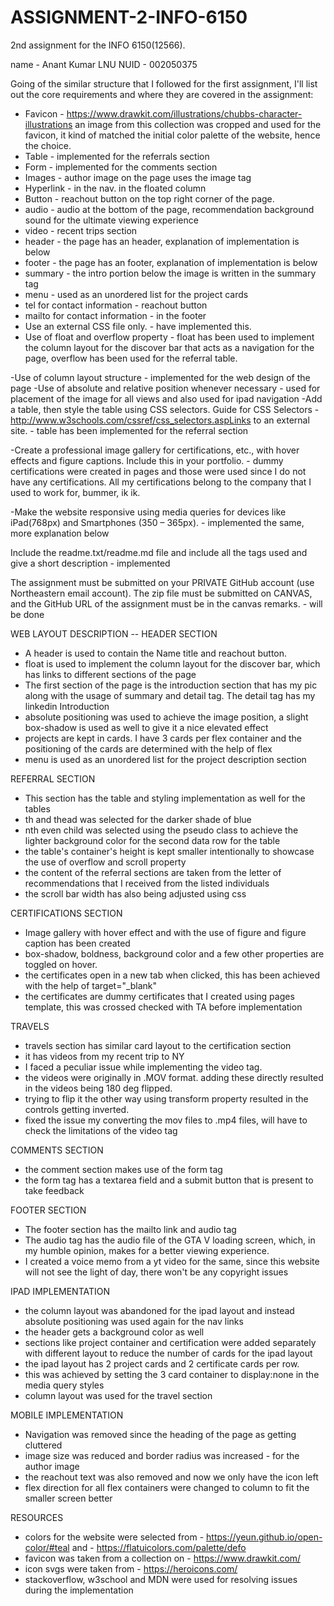 # ASSIGNMENT-2-INFO-6150
2nd assignment for the INFO 6150(12566).

name - Anant Kumar LNU
NUID - 002050375

Going of the similar structure that I followed for the first assignment, I'll list out the core requirements and where they are covered in the assignment:
- Favicon - https://www.drawkit.com/illustrations/chubbs-character-illustrations an image from this collection was cropped and used for the favicon, it kind of matched the initial color palette of the website, hence the choice.
- Table - implemented for the referrals section
- Form - implemented for the comments section
- Images - author image on the page uses the image tag
- Hyperlink - in the nav. in the floated column 
- Button - reachout button on the top right corner of the page.
- audio - audio at the bottom of the page, recommendation background sound for the ultimate viewing experience 
- video - recent trips section 
- header - the page has an header, explanation of implementation is below 
- footer - the page has an footer, explanation of implementation is below 
- summary - the intro portion below the image is written in the summary tag  
- menu - used as an unordered list for the project cards
- tel for contact information - reachout button 
- mailto for contact information - in the footer
- Use an external CSS file only. - have implemented this.
- Use of float and overflow property - float has been used to implement the column layout for the discover bar that acts as a navigation for the page, overflow has been used for the referral table.

-Use of column layout structure -  implemented for the web design of the page
-Use of absolute and relative position whenever necessary - used for placement of the image for all views and also used for ipad navigation 
-Add a table, then style the table using CSS selectors. Guide for CSS Selectors - http://www.w3schools.com/cssref/css_selectors.aspLinks to an external site. - table has been implemented for the referral section

-Create a professional image gallery for certifications, etc., with hover effects and figure captions. Include this in your portfolio. - dummy certifications were created in pages and those were used since I do not have any certifications. All my certifications belong to the company that I used to work for, bummer, ik ik. 

-Make the website responsive using media queries for devices like iPad(768px) and Smartphones (350 – 365px). - implemented the same, more explanation below

Include the readme.txt/readme.md file and include all the tags used and give a short description - implemented 

The assignment must be submitted on your PRIVATE GitHub account (use Northeastern email account). The zip file must be submitted on CANVAS, and the GitHub URL of the assignment must be in the canvas remarks. - will be done

WEB LAYOUT DESCRIPTION --
HEADER SECTION
- A header is used to contain the Name title and reachout button.
- float is used to implement the column layout for the discover bar, which has links to different sections of the page
- The first section of the page is the introduction section that has my pic along with the usage of summary and detail tag. The detail tag has my linkedin Introduction
- absolute positioning was used to achieve the image position, a slight box-shadow is used as well to give it a nice elevated effect
- projects are kept in cards. I have 3 cards per flex container and the positioning of the cards are determined with the help of flex
- menu is used as an unordered list for the project description section

REFERRAL SECTION 
- This section has the table and styling implementation as well for the tables
- th and thead was selected for the darker shade of blue
- nth even child was selected using the pseudo class to achieve the lighter background color for the second data row for the table
- the table's container's height is kept smaller intentionally to showcase the use of overflow and scroll property
- the content of the referral sections are taken from the letter of recommendations that I received from the listed individuals
- the scroll bar width has also being adjusted using css 

CERTIFICATIONS SECTION 
- Image gallery with hover effect and with the use of figure and figure caption has been created
- box-shadow, boldness, background color and a few other properties are toggled on hover.
- the certificates open in a new tab when clicked, this has been achieved with the help of target="_blank"
- the certificates are dummy certificates that I created using pages template, this was crossed checked with TA before implementation

TRAVELS
- travels section has similar card layout to the certification section
- it has videos from my recent trip to NY
- I faced a peculiar issue while implementing the video tag.
- the videos were originally in .MOV format. adding these directly resulted in the videos being 180 deg flipped.
- trying to flip it the other way using transform property resulted in the controls getting inverted.
- fixed the issue my converting the mov files to .mp4 files, will have to check the limitations of the video tag

COMMENTS SECTION
- the comment section makes use of the form tag
- the form tag has a textarea field and a submit button that is present to take feedback

FOOTER SECTION 
- The footer section has the mailto link and audio tag
- The audio tag has the audio file of the GTA V loading screen, which, in my humble opinion, makes for a better viewing experience.
- I created a voice memo from a yt video for the same, since this website will not see the light of day, there won't be any copyright issues

IPAD IMPLEMENTATION 
- the column layout was abandoned for the ipad layout and instead absolute positioning was used again for the nav links
- the header gets a background color as well
- sections like project container and certification were added separately with different layout to reduce the number of cards for the ipad layout
- the ipad layout has 2 project cards and 2 certificate cards per row.
- this was achieved by setting the 3 card container to display:none in the media query styles
- column layout was used for the travel section

MOBILE IMPLEMENTATION 
- Navigation was removed since the heading of the page as getting cluttered
- image size was reduced and border radius was increased - for the author image
- the reachout text was also removed and now we only have the icon left
- flex direction for all flex containers were changed to column to fit the smaller screen better

RESOURCES 
- colors for the website were selected from - https://yeun.github.io/open-color/#teal and - https://flatuicolors.com/palette/defo
- favicon was taken from a collection on - https://www.drawkit.com/
- icon svgs were taken from - https://heroicons.com/
- stackoverflow, w3school and MDN were used for resolving issues during the implementation 


